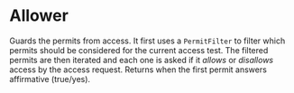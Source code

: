 # Allower

Guards the permits from access. It first uses a `PermitFilter` to filter which permits should be considered for the 
current access test. The filtered permits are then iterated and each one is asked if it *allows* or *disallows* access by the
access request. Returns when the first permit answers affirmative (true/yes).
